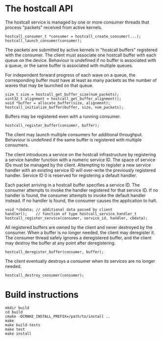 # The hostcall API

The hostcall service is managed by one or more consumer threads that
process "packets" received from active kernels.

    hostcall_consumer_t *consumer = hostcall_create_consumer(...);
    hostcall_launch_consumer(consumer);

The packets are submitted by active kernels in "hostcall buffers"
registered with the consumer. The client must associate one hostcall
buffer with each queue on the device. Behaviour is undefined if no
buffer is associated with a queue, or the same buffer is associated
with multiple queues.

For independent forward progress of each wave on a queue, the
corresponding buffer must have at least as many packets as the number
of waves that may be launched on that queue.

    size_t size = hostcall_get_buffer_size(num_packets);
    uint32_t alignment = hostcall_get_buffer_alignment();
    void *buffer = allocate_buffer(size, alignment);
    hostcall_initialize_buffer(buffer, size, num_packets);

Buffers may be registered even with a running consumer.

    hostcall_register_buffer(consumer, buffer);

The client may launch multiple consumers for additional
throughput. Behaviour is undefined if the same buffer is registered
with multiple consumers.

The client introduces a service on the hostcall infrastructure by
registering a service handler function with a numeric service ID. The
space of service IDs must be managed by the client. Attempting to
register a new service handler with an existing service ID will
over-write the previously registered handler. Service ID 0 is reserved
for registering a default handler.

Each packet arriving in a hostcall buffer specifies a service ID. The
consumer attempts to invoke the handler registered for that service
ID. If no handler is found, the consumer attempts to invoke the
default handler instead. If no handler is found, the consumer causes
the application to halt.

    void *cbdata; // additional data passed by client
    handler();    // function of type hostcall_service_handler_t
    hostcall_register_service(consumer, service_id, handler, cbdata);

All registered buffers are owned by the client and never destroyed by
the consumer. When a buffer is no longer needed, the client may
deregister it. The consumer thread safely ignores a deregistered buffer,
and the client may destroy the buffer at any point after deregistering.

    hostcall_deregister_buffer(consumer, buffer);

The client eventually destroys a consumer when its services are no
longer needed.

    hostcall_destroy_consumer(consumer);

# Build instructions

```
mkdir build
cd build
cmake -DCMAKE_INSTALL_PREFIX=/path/to/install ..
make
make build-tests
make test
make install
```
